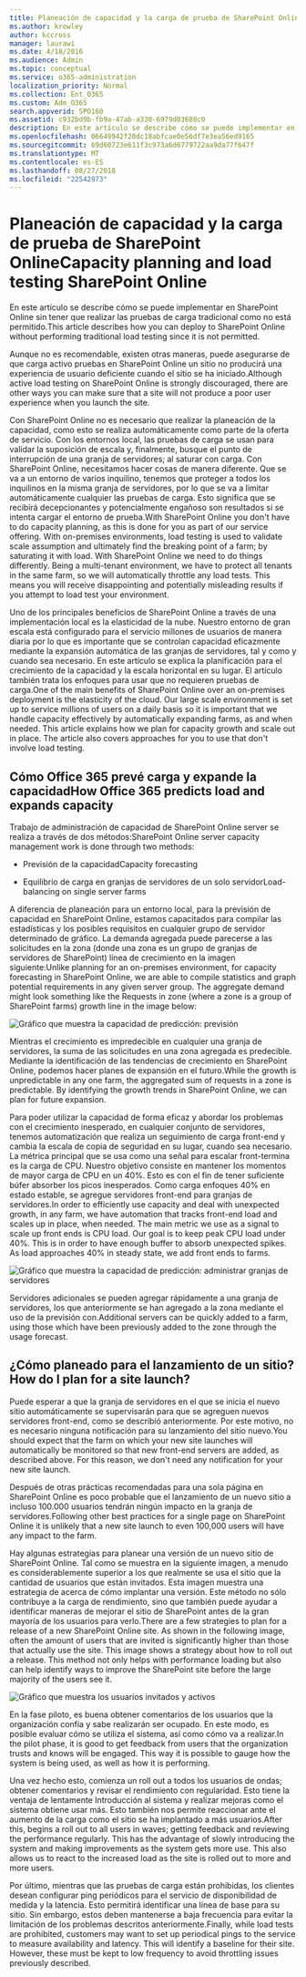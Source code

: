 ```yaml
---
title: Planeación de capacidad y la carga de prueba de SharePoint Online
ms.author: krowley
author: kccross
manager: laurawi
ms.date: 4/18/2016
ms.audience: Admin
ms.topic: conceptual
ms.service: o365-administration
localization_priority: Normal
ms.collection: Ent_O365
ms.custom: Adm_O365
search.appverid: SPO160
ms.assetid: c932bd9b-fb9a-47ab-a330-6979d03688c0
description: En este artículo se describe cómo se puede implementar en SharePoint Online sin tener que realizar las pruebas de carga tradicional como no está permitido.
ms.openlocfilehash: 06649942f20dc18abfcae0e56df7e3ea56ed9165
ms.sourcegitcommit: 69d60723e611f3c973a6d6779722aa9da77f647f
ms.translationtype: MT
ms.contentlocale: es-ES
ms.lasthandoff: 08/27/2018
ms.locfileid: "22542973"
---
```

# <a name="capacity-planning-and-load-testing-sharepoint-online"></a><span data-ttu-id="d08f4-103">Planeación de capacidad y la carga de prueba de SharePoint Online</span><span class="sxs-lookup"><span data-stu-id="d08f4-103">Capacity planning and load testing SharePoint Online</span></span>

<span data-ttu-id="d08f4-104">En este artículo se describe cómo se puede implementar en SharePoint Online sin tener que realizar las pruebas de carga tradicional como no está permitido.</span><span class="sxs-lookup"><span data-stu-id="d08f4-104">This article describes how you can deploy to SharePoint Online without performing traditional load testing since it is not permitted.</span></span>
  
<span data-ttu-id="d08f4-105">Aunque no es recomendable, existen otras maneras, puede asegurarse de que carga activo pruebas en SharePoint Online un sitio no producirá una experiencia de usuario deficiente cuando el sitio se ha iniciado.</span><span class="sxs-lookup"><span data-stu-id="d08f4-105">Although active load testing on SharePoint Online is strongly discouraged, there are other ways you can make sure that a site will not produce a poor user experience when you launch the site.</span></span> 
  
<span data-ttu-id="d08f4-p101">Con SharePoint Online no es necesario que realizar la planeación de la capacidad, como esto se realiza automáticamente como parte de la oferta de servicio. Con los entornos local, las pruebas de carga se usan para validar la suposición de escala y, finalmente, busque el punto de interrupción de una granja de servidores; al saturar con carga. Con SharePoint Online, necesitamos hacer cosas de manera diferente. Que se va a un entorno de varios inquilino, tenemos que proteger a todos los inquilinos en la misma granja de servidores, por lo que se va a limitar automáticamente cualquier las pruebas de carga. Esto significa que se recibirá decepcionantes y potencialmente engañoso son resultados si se intenta cargar el entorno de prueba.</span><span class="sxs-lookup"><span data-stu-id="d08f4-p101">With SharePoint Online you don't have to do capacity planning, as this is done for you as part of our service offering. With on-premises environments, load testing is used to validate scale assumption and ultimately find the breaking point of a farm; by saturating it with load. With SharePoint Online we need to do things differently. Being a multi-tenant environment, we have to protect all tenants in the same farm, so we will automatically throttle any load tests. This means you will receive disappointing and potentially misleading results if you attempt to load test your environment.</span></span>
  
<span data-ttu-id="d08f4-p102">Uno de los principales beneficios de SharePoint Online a través de una implementación local es la elasticidad de la nube. Nuestro entorno de gran escala está configurado para el servicio millones de usuarios de manera diaria por lo que es importante que se controlan capacidad eficazmente mediante la expansión automática de las granjas de servidores, tal y como y cuando sea necesario. En este artículo se explica la planificación para el crecimiento de la capacidad y la escala horizontal en su lugar. El artículo también trata los enfoques para usar que no requieren pruebas de carga.</span><span class="sxs-lookup"><span data-stu-id="d08f4-p102">One of the main benefits of SharePoint Online over an on-premises deployment is the elasticity of the cloud. Our large scale environment is set up to service millions of users on a daily basis so it is important that we handle capacity effectively by automatically expanding farms, as and when needed. This article explains how we plan for capacity growth and scale out in place. The article also covers approaches for you to use that don't involve load testing.</span></span>
  
## <a name="how-office-365-predicts-load-and-expands-capacity"></a><span data-ttu-id="d08f4-115">Cómo Office 365 prevé carga y expande la capacidad</span><span class="sxs-lookup"><span data-stu-id="d08f4-115">How Office 365 predicts load and expands capacity</span></span>

<span data-ttu-id="d08f4-116">Trabajo de administración de capacidad de SharePoint Online server se realiza a través de dos métodos:</span><span class="sxs-lookup"><span data-stu-id="d08f4-116">SharePoint Online server capacity management work is done through two methods:</span></span>
  
- <span data-ttu-id="d08f4-117">Previsión de la capacidad</span><span class="sxs-lookup"><span data-stu-id="d08f4-117">Capacity forecasting</span></span>
    
- <span data-ttu-id="d08f4-118">Equilibrio de carga en granjas de servidores de un solo servidor</span><span class="sxs-lookup"><span data-stu-id="d08f4-118">Load-balancing on single server farms</span></span>
    
<span data-ttu-id="d08f4-p103">A diferencia de planeación para un entorno local, para la previsión de capacidad en SharePoint Online, estamos capacitados para compilar las estadísticas y los posibles requisitos en cualquier grupo de servidor determinado de gráfico. La demanda agregada puede parecerse a las solicitudes en la zona (donde una zona es un grupo de granjas de servidores de SharePoint) línea de crecimiento en la imagen siguiente:</span><span class="sxs-lookup"><span data-stu-id="d08f4-p103">Unlike planning for an on-premises environment, for capacity forecasting in SharePoint Online, we are able to compile statistics and graph potential requirements in any given server group. The aggregate demand might look something like the Requests in zone (where a zone is a group of SharePoint farms) growth line in the image below:</span></span>
  
![Gráfico que muestra la capacidad de predicción: previsión](media/ca800cb6-cc59-451f-98bd-55e035489af3.png)
  
<span data-ttu-id="d08f4-p104">Mientras el crecimiento es impredecible en cualquier una granja de servidores, la suma de las solicitudes en una zona agregada es predecible. Mediante la identificación de las tendencias de crecimiento en SharePoint Online, podemos hacer planes de expansión en el futuro.</span><span class="sxs-lookup"><span data-stu-id="d08f4-p104">While the growth is unpredictable in any one farm, the aggregated sum of requests in a zone is predictable. By identifying the growth trends in SharePoint Online, we can plan for future expansion.</span></span>
  
<span data-ttu-id="d08f4-p105">Para poder utilizar la capacidad de forma eficaz y abordar los problemas con el crecimiento inesperado, en cualquier conjunto de servidores, tenemos automatización que realiza un seguimiento de carga front-end y cambia la escala de copia de seguridad en su lugar, cuando sea necesario. La métrica principal que se usa como una señal para escalar front-termina es la carga de CPU. Nuestro objetivo consiste en mantener los momentos de mayor carga de CPU en un 40%. Esto es con el fin de tener suficiente búfer absorber los picos inesperados. Como carga enfoques 40% en estado estable, se agregue servidores front-end para granjas de servidores.</span><span class="sxs-lookup"><span data-stu-id="d08f4-p105">In order to efficiently use capacity and deal with unexpected growth, in any farm, we have automation that tracks front-end load and scales up in place, when needed. The main metric we use as a signal to scale up front ends is CPU load. Our goal is to keep peak CPU load under 40%. This is in order to have enough buffer to absorb unexpected spikes. As load approaches 40% in steady state, we add front ends to farms.</span></span>
  
![Gráfico que muestra la capacidad de predicción: administrar granjas de servidores](media/6b2a8c63-24c1-4504-b7a3-3d3b3be2583a.png)
  
<span data-ttu-id="d08f4-130">Servidores adicionales se pueden agregar rápidamente a una granja de servidores, los que anteriormente se han agregado a la zona mediante el uso de la previsión con.</span><span class="sxs-lookup"><span data-stu-id="d08f4-130">Additional servers can be quickly added to a farm, using those which have been previously added to the zone through the usage forecast.</span></span> 
  
## <a name="how-do-i-plan-for-a-site-launch"></a><span data-ttu-id="d08f4-131">¿Cómo planeado para el lanzamiento de un sitio?</span><span class="sxs-lookup"><span data-stu-id="d08f4-131">How do I plan for a site launch?</span></span>

<span data-ttu-id="d08f4-p106">Puede esperar a que la granja de servidores en el que se inicia el nuevo sitio automáticamente se supervisarán para que se agreguen nuevos servidores front-end, como se describió anteriormente. Por este motivo, no es necesario ninguna notificación para su lanzamiento del sitio nuevo.</span><span class="sxs-lookup"><span data-stu-id="d08f4-p106">You should expect that the farm on which your new site launches will automatically be monitored so that new front-end servers are added, as described above. For this reason, we don't need any notification for your new site launch.</span></span>
  
<span data-ttu-id="d08f4-134">Después de otras prácticas recomendadas para una sola página en SharePoint Online es poco probable que el lanzamiento de un nuevo sitio a incluso 100.000 usuarios tendrán ningún impacto en la granja de servidores.</span><span class="sxs-lookup"><span data-stu-id="d08f4-134">Following other best practices for a single page on SharePoint Online it is unlikely that a new site launch to even 100,000 users will have any impact to the farm.</span></span>
  
<span data-ttu-id="d08f4-p107">Hay algunas estrategias para planear una versión de un nuevo sitio de SharePoint Online. Tal como se muestra en la siguiente imagen, a menudo es considerablemente superior a los que realmente se usa el sitio que la cantidad de usuarios que están invitados. Esta imagen muestra una estrategia de acerca de cómo implantar una versión. Este método no sólo contribuye a la carga de rendimiento, sino que también puede ayudar a identificar maneras de mejorar el sitio de SharePoint antes de la gran mayoría de los usuarios para verlo.</span><span class="sxs-lookup"><span data-stu-id="d08f4-p107">There are a few strategies to plan for a release of a new SharePoint Online site. As shown in the following image, often the amount of users that are invited is significantly higher than those that actually use the site. This image shows a strategy about how to roll out a release. This method not only helps with performance loading but also can help identify ways to improve the SharePoint site before the large majority of the users see it.</span></span>
  
![Gráfico que muestra los usuarios invitados y activos](media/0bc14a20-9420-4986-b9b9-fbcd2c6e0fb9.png)
  
<span data-ttu-id="d08f4-p108">En la fase piloto, es buena obtener comentarios de los usuarios que la organización confía y sabe realizarán ser ocupado. En este modo, es posible evaluar cómo se utiliza el sistema, así como cómo va a realizar.</span><span class="sxs-lookup"><span data-stu-id="d08f4-p108">In the pilot phase, it is good to get feedback from users that the organization trusts and knows will be engaged. This way it is possible to gauge how the system is being used, as well as how it is performing.</span></span>
  
<span data-ttu-id="d08f4-p109">Una vez hecho esto, comienza un roll out a todos los usuarios de ondas; obtener comentarios y revisar el rendimiento con regularidad. Esto tiene la ventaja de lentamente Introducción al sistema y realizar mejoras como el sistema obtiene usar más. Esto también nos permite reaccionar ante el aumento de la carga como el sitio se ha implantado a más usuarios.</span><span class="sxs-lookup"><span data-stu-id="d08f4-p109">After this, begins a roll out to all users in waves; getting feedback and reviewing the performance regularly. This has the advantage of slowly introducing the system and making improvements as the system gets more use. This also allows us to react to the increased load as the site is rolled out to more and more users.</span></span>
  
<span data-ttu-id="d08f4-p110">Por último, mientras que las pruebas de carga están prohibidas, los clientes desean configurar ping periódicos para el servicio de disponibilidad de medida y la latencia. Esto permitirá identificar una línea de base para su sitio. Sin embargo, estos deben mantenerse a baja frecuencia para evitar la limitación de los problemas descritos anteriormente.</span><span class="sxs-lookup"><span data-stu-id="d08f4-p110">Finally, while load tests are prohibited, customers may want to set up periodical pings to the service to measure availability and latency. This will identify a baseline for their site. However, these must be kept to low frequency to avoid throttling issues previously described.</span></span>
  

